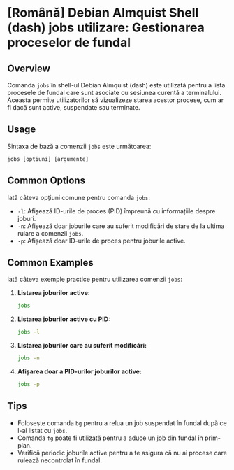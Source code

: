 # [Română] Debian Almquist Shell (dash) jobs utilizare: Gestionarea proceselor de fundal

## Overview
Comanda `jobs` în shell-ul Debian Almquist (dash) este utilizată pentru a lista procesele de fundal care sunt asociate cu sesiunea curentă a terminalului. Aceasta permite utilizatorilor să vizualizeze starea acestor procese, cum ar fi dacă sunt active, suspendate sau terminate.

## Usage
Sintaxa de bază a comenzii `jobs` este următoarea:

```
jobs [opțiuni] [argumente]
```

## Common Options
Iată câteva opțiuni comune pentru comanda `jobs`:

- `-l`: Afișează ID-urile de proces (PID) împreună cu informațiile despre joburi.
- `-n`: Afișează doar joburile care au suferit modificări de stare de la ultima rulare a comenzii `jobs`.
- `-p`: Afișează doar ID-urile de proces pentru joburile active.

## Common Examples
Iată câteva exemple practice pentru utilizarea comenzii `jobs`:

1. **Listarea joburilor active:**
   ```sh
   jobs
   ```

2. **Listarea joburilor active cu PID:**
   ```sh
   jobs -l
   ```

3. **Listarea joburilor care au suferit modificări:**
   ```sh
   jobs -n
   ```

4. **Afișarea doar a PID-urilor joburilor active:**
   ```sh
   jobs -p
   ```

## Tips
- Folosește comanda `bg` pentru a relua un job suspendat în fundal după ce l-ai listat cu `jobs`.
- Comanda `fg` poate fi utilizată pentru a aduce un job din fundal în prim-plan.
- Verifică periodic joburile active pentru a te asigura că nu ai procese care rulează necontrolat în fundal.